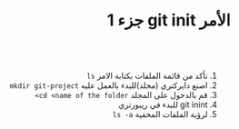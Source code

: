 # <div dir =rtl >الأمر git init جزء 1 </div>
##### <div dir =rtl >   </div>

<br>
<br>


<div dir =rtl > 

1. تأكد من قائمة الملفات  بكتابة الامر `ls `
2.  اصنع دايركتري (مجلد)للبدء بالعمل عليه `mkdir git-project`
3. قم بالدخول على المجلد `cd <name of the folder>`
4. git inint   للبدء في ريبوزتري 
5. لرؤية الملفات المخفية `ls -a` 
</div> 